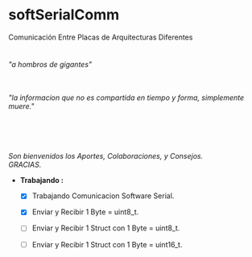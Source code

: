 # softSerialComm
Comunicación Entre Placas de Arquitecturas Diferentes 
  
###### <br> "a hombros de gigantes"  
###### <br>"la informacion que no es compartida en tiempo y forma, simplemente muere."  
###### <br>  

_Son bienvenidos los Aportes, Colaboraciones, y Consejos._  
_GRACIAS._  
  
  + __Trabajando :__  
    - [x] Trabajando Comunicacion Software Serial. 
    - [x] Enviar y Recibir 1 Byte = uint8_t.  
    - [ ] Enviar y Recibir 1 Struct con 1 Byte = uint8_t.  
    - [ ] Enviar y Recibir 1 Struct con 1 Byte = uint16_t.  
  
  
  